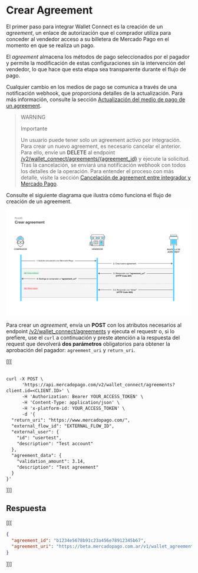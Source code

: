 # Crear Agreement

El primer paso para integrar Wallet Connect es la creación de un _agreement_, un enlace de autorización que el comprador utiliza para conceder al vendedor acceso a su billetera de Mercado Pago en el momento en que se realiza un pago.

El _agreement_ almacena los métodos de pago seleccionados por el pagador y permite la modificación de estas configuraciones sin la intervención del vendedor, lo que hace que esta etapa sea transparente durante el flujo de pago.

Cualquier cambio en los medios de pago se comunica a través de una notificación webhook, que proporciona detalles de la actualización.
Para más información, consulte la sección [Actualización del medio de pago de un agreement](/developers/es/docs/wallet-connect/additional-content/your-integrations/notifications/webhooks).

> WARNING
>
> Importante
>
> Un usuario puede tener solo un agreement activo por integración. Para crear un nuevo agreement, es necesario cancelar el anterior. Para ello, envíe un **DELETE** al endpoint [/v2/wallet_connect/agreements/{agreement_id}](/developers/es/reference/wallet_connect/_wallet_connect_agreements_agreement_id/delete) y ejecute la solicitud. Tras la cancelación, se enviará una notificación webhook con todos los detalles de la operación. Para entender el proceso con más detalle, visite la sección [Cancelación de agreement entre integrador y Mercado Pago](/developers/es/docs/wallet-connect/additional-content/your-integrations/notifications/webhooks).

Consulte el siguiente diagrama que ilustra cómo funciona el flujo de creación de un agreement.

![Crear agreement](/images/wallet-connect/new-create-agreement.es.png)

Para crear un _agreement_, envía un **POST** con los atributos necesarios al endpoint [/v2/wallet_connect/agreements](/developers/es/reference/wallet_connect/_wallet_connect_agreements/post) y ejecuta el requestr o, si lo prefiere, use el `curl` a continuación y preste atención a la respuesta del request que devolverá **dos parámetros** obligatorios para obtener la aprobación del pagador: `agreement_uri` y `return_uri`.

[[[
```curl

curl -X POST \
      'https://api.mercadopago.com/v2/wallet_connect/agreements?client.id=<CLIENT.ID>' \
      -H 'Authorization: Bearer YOUR_ACCESS_TOKEN' \
      -H 'Content-Type: application/json' \ 
      -H 'x-platform-id: YOUR_ACCESS_TOKEN' \
      -d '{
  "return_uri": "https://www.mercadopago.com/",
  "external_flow_id": "EXTERNAL_FLOW_ID",
  "external_user": {
    "id": "usertest",
    "description": "Test account"
  },
  "agreement_data": {
    "validation_amount": 3.14,
    "description": "Test agreement"
  }
}'
```
]]]

## Respuesta

[[[
```json
{
  "agreement_id": "b1234e5678b91c23a456e78912345b67",
  "agreement_uri": "https://beta.mercadopago.com.ar/v1/wallet_agreement/b1234e5678b91c23a456e78912345b67"
}
```
]]]
